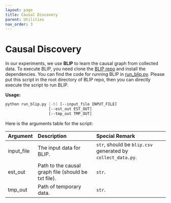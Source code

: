 ```yaml
---
layout: page
title: Causal Discovery
parent: Utilities
nav_order: 3
---
```


# Causal Discovery

In our experiments, we use **BLIP** to learn the causal graph from collected data. To execute BLIP, 
you need clone the [BLIP repo](https://github.com/mauro-idsia/blip) and install the dependencies. 
You can find the code for running BLIP in [run_blip.py](https://github.com/ZhenlanJi/PerfCE/blob/main/src/run_blip.py).
Please put this script in the root directory of BLIP repo, then you can directly execute the script to run BLIP.

**Usage:**

```bash
python run_blip.py [-h] [--input_file INPUT_FILE] 
                   [--est_out EST_OUT]
                   [--tmp_out TMP_OUT]
```

Here is the arguments table for the script:


| Argument   | Description                                         | Special Remark                                              |
| :--------- | :-------------------------------------------------- | :---------------------------------------------------------- |
| input_file | The input data for BLIP.                            | `str`, should be `blip.csv` generated by `collect_data.py`. |
| est_out    | Path to the causal graph file (should be txt file). | `str`.                                                      |
| tmp_out    | Path of temporary data.                             | `str`.                                                      |
